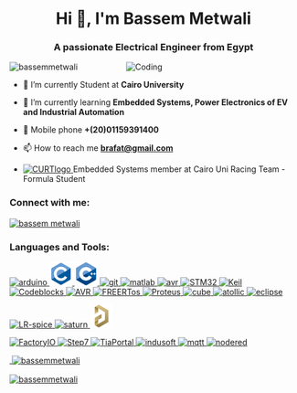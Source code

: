 
<h1 align="center">Hi 👋, I'm Bassem Metwali</h1>
<h3 align="center">A passionate Electrical Engineer from Egypt</h3>
<img align="right" alt="Coding" width="300" src="https://user-images.githubusercontent.com/89417052/192647508-4f3ff52e-52f4-49f3-9bba-7ea06b99854b.gif">


<p align="left"> <img src="https://komarev.com/ghpvc/?username=bassemmetwali&label=Profile%20views&color=0e75b6&style=flat" alt="bassemmetwali" /> </p>



- 🔭 I’m currently Student at **Cairo University**

- 🌱 I’m currently learning **Embedded Systems, Power Electronics of EV and Industrial Automation**

- 💬 Mobile phone **+(20)01159391400**

- 📫 How to reach me **brafat@gmail.com**

- <a href="https://www.facebook.com/curt.fs/" target="_blank" rel="noreferrer"> <img src="https://user-images.githubusercontent.com/89417052/192640224-0882ad3e-aa29-4bf8-aedf-cf62053aca23.jpg" alt="CURTlogo" width="20" height="20"/> </a> Embedded Systems member at Cairo Uni Racing Team - Formula Student


<h3 align="left">Connect with me:</h3>
<p align="left">
<a href="http://www.linkedin.com/in/bassem-metwali-1b2993190" target="blank"><img align="center" src="https://raw.githubusercontent.com/rahuldkjain/github-profile-readme-generator/master/src/images/icons/Social/linked-in-alt.svg" alt="bassem metwali" height="30" width="40" /></a>
</p>

<h3 align="left">Languages and Tools:</h3>
<p align="left"> <a href="https://www.arduino.cc/" target="_blank" rel="noreferrer"> <img src="https://cdn.worldvectorlogo.com/logos/arduino-1.svg" alt="arduino" width="40" height="40"/> </a> <a href="https://www.cprogramming.com/" target="_blank" rel="noreferrer"> <img src="https://raw.githubusercontent.com/devicons/devicon/master/icons/c/c-original.svg" alt="c" width="40" height="40"/> </a> <a href="https://www.w3schools.com/cpp/" target="_blank" rel="noreferrer"> <img src="https://raw.githubusercontent.com/devicons/devicon/master/icons/cplusplus/cplusplus-original.svg" alt="cplusplus" width="40" height="40"/> </a> <a href="https://git-scm.com/" target="_blank" rel="noreferrer"> <img src="https://www.vectorlogo.zone/logos/git-scm/git-scm-icon.svg" alt="git" width="40" height="40"/> </a> <a href="https://www.mathworks.com/" target="_blank" rel="noreferrer"> <img src="https://upload.wikimedia.org/wikipedia/commons/2/21/Matlab_Logo.png" alt="matlab" width="40" height="40"/> </a> <a href="https://www.arduino.cc/" target="_blank" rel="noreferrer"> <img src="https://user-images.githubusercontent.com/89417052/192634423-a613e898-f43c-40e3-acb1-8e92b3a033b2.png" alt="avr" width="40" height="40"/>
<a href="" target="_blank" rel="noreferrer"> <img src="https://user-images.githubusercontent.com/89417052/192634434-16d854f4-1b9f-432b-861e-d9fb33fcb418.png" alt="STM32" width="40" height="40"/>
 <a href="https://www2.keil.com/mdk5/uvision/" target="_blank" rel="noreferrer"> <img src="https://user-images.githubusercontent.com/89417052/192634968-4534be08-a28b-4b04-8c13-c988d6f5e7bb.png" alt="Keil" width="80" height="40"/>
 <a href="https://www.codeblocks.org/" target="_blank" rel="noreferrer"> <img src="https://user-images.githubusercontent.com/89417052/192638410-fe34429a-1086-404e-a1b0-dee889c6f34c.png" alt="Codeblocks" width="40" height="40"/>
 <a href="https://www.microchip.com/en-us/tools-resources/develop/microchip-studio" target="_blank" rel="noreferrer"> <img src="https://user-images.githubusercontent.com/89417052/192636731-7d3fb33f-b174-4517-826a-4f93d592e033.png" alt="AVR" width="50" height="40"/>  
<a href="https://www.freertos.org/" target="_blank" rel="noreferrer"> <img src="https://user-images.githubusercontent.com/89417052/192636827-72168876-0dde-447b-ba16-e7e8754e6bdd.jpg" alt="FREERTos" width="80" height="40"/>
 <a href="https://www.labcenter.com/" target="_blank" rel="noreferrer"> <img src="https://user-images.githubusercontent.com/89417052/192636759-0bb61e0e-3b8f-4ab8-bead-d561790888e7.png" alt="Proteus" width="40" height="40"/>
 <a href="https://www.st.com/en/development-tools/stm32cubemx.html" target="_blank" rel="noreferrer"> <img src="https://user-images.githubusercontent.com/89417052/192643928-a7acec35-8578-4f4b-ad61-998d9e76f760.jpg" alt="cube" width="100" height="40"/>
 <a href="https://www.st.com/en/development-tools/truestudio.html" target="_blank" rel="noreferrer"> <img src="https://user-images.githubusercontent.com/89417052/192643984-f5dc28ed-eb8b-4833-8bcb-1def7108d00c.jpg" alt="atollic" width="60" height="40"/>
 <a href="https://www.eclipse.org/ide/" target="_blank" rel="noreferrer"> <img src="https://user-images.githubusercontent.com/89417052/192645194-ef54bba3-2ac5-4e8c-b80c-de2f18675ec6.png" alt="eclipse" width="40" height="40"/>
  
  
 <a href="https://www.analog.com/en/design-center/design-tools-and-calculators/ltspice-simulator.html" target="_blank" rel="noreferrer"> <img src="https://user-images.githubusercontent.com/89417052/192636774-f3d650ec-07b9-4bd9-a508-bfdc44ddbaea.jpg" alt="LR-spice" width="40" height="40"/>
 <a href="https://saturnpcb.com/saturn-pcb-toolkit/" target="_blank" rel="noreferrer"> <img src="https://user-images.githubusercontent.com/89417052/192636781-8bd25692-8ed6-486f-934d-5423277eda4a.jpg" alt="saturn" width="90" height="40"/>
 <a href="https://www.altium.com/" target="_blank" rel="noreferrer"> <img src="https://raw.githubusercontent.com/github/explore/7af95003139e68a3a54e382bb4f23a72836ef348/topics/altium-designer/altium-designer.png" alt="altium" width="40" height="40"/> 
  
 <a href="https://factoryio.com/" target="_blank" rel="noreferrer"> <img src="https://user-images.githubusercontent.com/89417052/192633073-ae4fe762-f41c-472d-8f6e-c7874f5bd70a.png" alt="FactoryIO" width="40" height="40"/>
 <a href="https://new.siemens.com/global/en/products/automation/industry-software/automation-software/tia-portal/software/step7-tia-portal.html" target="_blank" rel="noreferrer"> <img src="https://user-images.githubusercontent.com/89417052/192636790-916c91e9-d644-459d-a3b6-0fa7321b352f.jpg" alt="Step7" width="40" height="40"/>
 <a href="https://new.siemens.com/global/en/products/automation/industry-software/automation-software/tia-portal.html" target="_blank" rel="noreferrer"> <img src="https://user-images.githubusercontent.com/89417052/192633582-fc69c75a-8355-48d2-b437-cf6544582933.jpg" alt="TiaPortal" width="40" height="40"/>
 <a href="http://download.indusoft.com/80.0.0/QuickStart.pdf" target="_blank" rel="noreferrer"> <img src="https://user-images.githubusercontent.com/89417052/192636799-e0d0d1e7-e6fe-4152-a5e4-386b672ef6a0.png" alt="indusoft" width="60" height="40"/>
 <a href="https://mqtt.org/" target="_blank" rel="noreferrer"> <img src="https://user-images.githubusercontent.com/89417052/192636813-59173721-b5c8-4af3-8b24-101ca399c66d.jpg" alt="mqtt" width="40" height="40"/>
 <a href="https://nodered.org/" target="_blank" rel="noreferrer"> <img src="https://user-images.githubusercontent.com/89417052/192636837-6fe3a477-52fb-438a-a217-1be9e786bdcf.svg" alt="nodered" width="40" height="40"/>
</p> 

<p>&nbsp;<img align="center" src="https://github-readme-stats.vercel.app/api?username=bassemmetwali&show_icons=true&locale=en" alt="bassemmetwali" /></p>

<p><img align="center" src="https://github-readme-streak-stats.herokuapp.com/?user=bassemmetwali&" alt="bassemmetwali" /></p>


